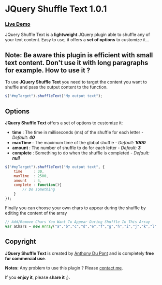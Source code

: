 JQuery Shuffle Text 1.0.1
===========

### [Live Demo](http://www.anthonydupont.be/lab/ShuffleText)
JQuery Shuffle Text is a **lightweight** JQuery plugin able to shuffle any of your text content.
Easy to use, it offers a **set of options** to customize it...

**Note:**
Be aware this plugin is efficient with **small text content**. Don't use it with long paragraphs for example.
How to use it ?
-------------------------
To use **JQuery Shuffle Text** you need to target the content you want to shuffle and pass the output content to the function.

```js
$("#myTarget").shuffleText("My output text");
```
Options
-------------------------
**JQuery Shuffle Text** offers a set of options to customize it:

+ **time**     : The time in milliseconds (ms) of the shuffle for each letter - *Default:* _**40**_
+ **maxTime**  : The maximum time of the global shuffle - *Default:* _**1000**_
+ **amount**   : The number of shuffle to do for each letter - *Default:* _**3**_
+ **complete** : Something to do when the shuffle is completed - *Default:* _**null**_

```js
$("#myTarget").shuffleText("My output text", {
    time     : 30,
    maxTime  : 2500,
    amount   : 4,
    complete : function(){
        // Do something
    }
});
```

Finally you can choose your own chars to appear during the shuffle by editing the content of the array

```js
// Add/Remove Chars You Want To Appear During Shuffle In This Array
var aChars = new Array("a","b","c","d","e","f","g","h","i","j","k","l","m","n","o","p","k","r","s","t","u","v","w","x","y","z","A","B","C","D","E","F","G","H","I","J","K","L","M","N","O","P","Q","R","S","T","U","V","W","X","Y","Z");
```
Copyright
-------------------------
**JQuery Shuffle Text** is created by [Anthony Du Pont](http://www.twitter.com/Anthodpnt) and is completely **free for commercial use**.

**Notes**: Any problem to use this plugin ? Please [contact me](mailto:antho.dpnt@gmail.com).

If you **enjoy it**, please **share it** ;).